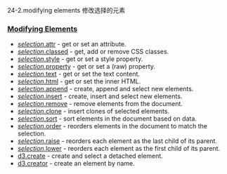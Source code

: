 24-2.modifying elements 修改选择的元素

### [](https://github.com/d3/d3/blob/main/API.md#modifying-elements)[Modifying Elements](https://github.com/d3/d3-selection/blob/v3.0.0/README.md#modifying-elements)

-   [*selection*.attr](https://github.com/d3/d3-selection/blob/v3.0.0/README.md#selection_attr) - get or set an attribute.
-   [*selection*.classed](https://github.com/d3/d3-selection/blob/v3.0.0/README.md#selection_classed) - get, add or remove CSS classes.
-   [*selection*.style](https://github.com/d3/d3-selection/blob/v3.0.0/README.md#selection_style) - get or set a style property.
-   [*selection*.property](https://github.com/d3/d3-selection/blob/v3.0.0/README.md#selection_property) - get or set a (raw) property.
-   [*selection*.text](https://github.com/d3/d3-selection/blob/v3.0.0/README.md#selection_text) - get or set the text content.
-   [*selection*.html](https://github.com/d3/d3-selection/blob/v3.0.0/README.md#selection_html) - get or set the inner HTML.
-   [*selection*.append](https://github.com/d3/d3-selection/blob/v3.0.0/README.md#selection_append) - create, append and select new elements.
-   [*selection*.insert](https://github.com/d3/d3-selection/blob/v3.0.0/README.md#selection_insert) - create, insert and select new elements.
-   [*selection*.remove](https://github.com/d3/d3-selection/blob/v3.0.0/README.md#selection_remove) - remove elements from the document.
-   [*selection*.clone](https://github.com/d3/d3-selection/blob/v3.0.0/README.md#selection_clone) - insert clones of selected elements.
-   [*selection*.sort](https://github.com/d3/d3-selection/blob/v3.0.0/README.md#selection_sort) - sort elements in the document based on data.
-   [*selection*.order](https://github.com/d3/d3-selection/blob/v3.0.0/README.md#selection_order) - reorders elements in the document to match the selection.
-   [*selection*.raise](https://github.com/d3/d3-selection/blob/v3.0.0/README.md#selection_raise) - reorders each element as the last child of its parent.
-   [*selection*.lower](https://github.com/d3/d3-selection/blob/v3.0.0/README.md#selection_lower) - reorders each element as the first child of its parent.
-   [d3.create](https://github.com/d3/d3-selection/blob/v3.0.0/README.md#create) - create and select a detached element.
-   [d3.creator](https://github.com/d3/d3-selection/blob/v3.0.0/README.md#creator) - create an element by name.